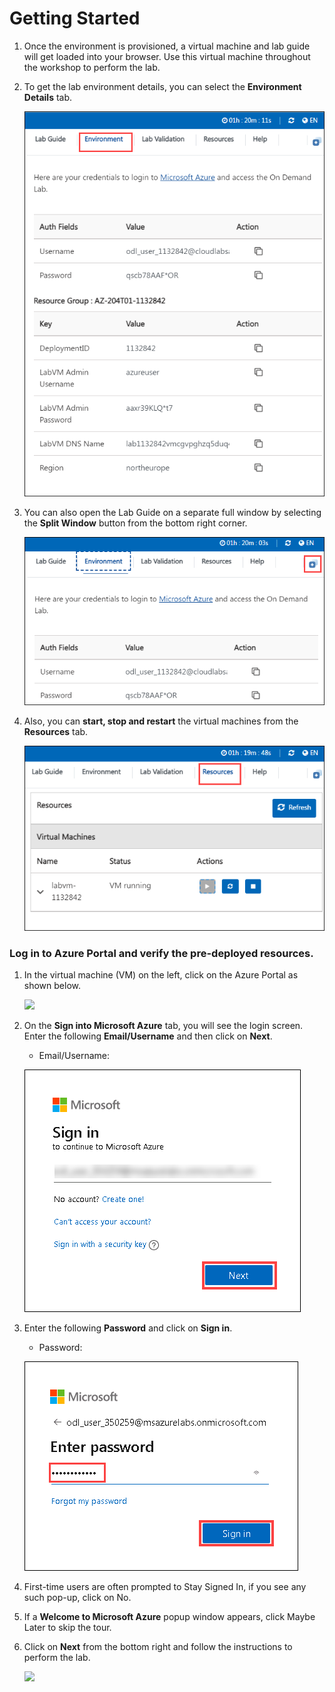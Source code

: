 # Getting Started

1. Once the environment is provisioned, a virtual machine and lab guide will get loaded into your browser. Use this virtual machine throughout the workshop to perform the lab.

1. To get the lab environment details, you can select the **Environment Details** tab.

    ![](./media/env.png)

1. You can also open the Lab Guide on a separate full window by selecting the **Split Window** button from the bottom right corner.

    ![](./media/split.png)    

1. Also, you can **start, stop and restart** the virtual machines from the **Resources** tab.

    ![](./media/res.png)
   
### Log in to Azure Portal and verify the pre-deployed resources.

1. In the virtual machine (VM) on the left, click on the Azure Portal as shown below.

    ![](./media/g5.png)
    
1. On the **Sign into Microsoft Azure** tab, you will see the login screen. Enter the following **Email/Username** and then click on **Next**. 
   
   * Email/Username: <inject key="AzureAdUserEmail"></inject>

    ![](https://github.com/CloudLabsAI-Azure/AIW-SAP-on-Azure/raw/main/media/M2-Ex1-portalsignin-1.png?raw=true)

1. Enter the following **Password** and click on **Sign in**. 
   
   * Password: <inject key="AzureAdUserPassword"></inject>

    ![](https://github.com/CloudLabsAI-Azure/AIW-SAP-on-Azure/blob/main/media/M2-Ex1-portalsignin-2.png?raw=true)
    
1. First-time users are often prompted to Stay Signed In, if you see any such pop-up, click on No.
   
1. If a **Welcome to Microsoft Azure** popup window appears, click Maybe Later to skip the tour.

1. Click on **Next** from the bottom right and follow the instructions to perform the lab.

    ![](./media/g1.png)

